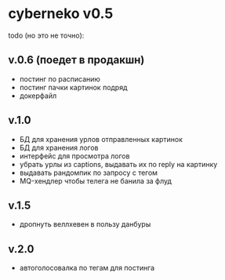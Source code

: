 # cyberneko v0.5

todo (но это не точно): 

## v.0.6 (поедет в продакшн)

* постинг по расписанию
* постинг пачки картинок подряд
* докерфайл

## v.1.0

* БД для хранения урлов отправленных картинок
* БД для хранения логов
* интерфейс для просмотра логов
* убрать урлы из captions, выдавать их по reply на картинку
* выдавать рандомпик по запросу с тегом
* MQ-хендлер чтобы телега не банила за флуд

## v.1.5

* дропнуть веллхевен в пользу данбуры

## v.2.0

* автоголосовалка по тегам для постинга 
